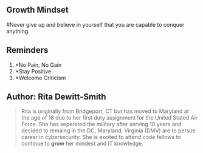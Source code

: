 ## Growth Mindset

#Never give up and believe in yourself that you are capable to conquer anything.

## Reminders
1. *No Pain, No Gain
2. *Stay Positive 
3. *Welcome Criticism

## Author: Rita Dewitt-Smith

>Rita is originally from Bridgeport, CT but has moved to Maryland at the age of 18 due to her first duty assignment for the United Stated Air Force. She has seperated the military after serving 10 years and decided to remaing in the DC, Maryland, Virginia (DMV) are to persue career in cybersecurity. She is excited to attend code fellows to continue to **grow** her mindest and IT knowledge. 


